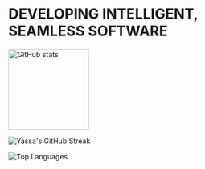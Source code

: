 # DEVELOPING INTELLIGENT, SEAMLESS SOFTWARE






  <img src="https://github-readme-stats.vercel.app/api?username=Yassa122&show_icons=true&theme=react" alt="GitHub stats" height="160px" />

![Yassa's GitHub Streak](https://github-readme-streak-stats.herokuapp.com/?user=Yassa122&theme=dark&background=000000)

![Top Languages](https://github-readme-stats.vercel.app/api/top-langs/?username=Yassa122&layout=compact)
